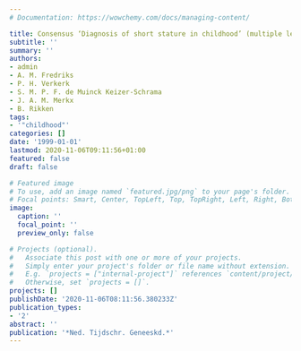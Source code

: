 ```yaml
---
# Documentation: https://wowchemy.com/docs/managing-content/

title: Consensus ‘Diagnosis of short stature in childhood’ (multiple letters)
subtitle: ''
summary: ''
authors:
- admin
- A. M. Fredriks
- P. H. Verkerk
- S. M. P. F. de Muinck Keizer-Schrama
- J. A. M. Merkx
- B. Rikken
tags:
- '"childhood"'
categories: []
date: '1999-01-01'
lastmod: 2020-11-06T09:11:56+01:00
featured: false
draft: false

# Featured image
# To use, add an image named `featured.jpg/png` to your page's folder.
# Focal points: Smart, Center, TopLeft, Top, TopRight, Left, Right, BottomLeft, Bottom, BottomRight.
image:
  caption: ''
  focal_point: ''
  preview_only: false

# Projects (optional).
#   Associate this post with one or more of your projects.
#   Simply enter your project's folder or file name without extension.
#   E.g. `projects = ["internal-project"]` references `content/project/deep-learning/index.md`.
#   Otherwise, set `projects = []`.
projects: []
publishDate: '2020-11-06T08:11:56.380233Z'
publication_types:
- '2'
abstract: ''
publication: '*Ned. Tijdschr. Geneeskd.*'
---
```

